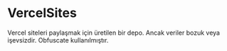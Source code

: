 # VercelSites
Vercel siteleri paylaşmak için üretilen bir depo. Ancak veriler bozuk veya işevsizdir. Obfuscate kullanılmıştır.
